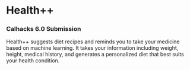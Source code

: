# Health++
### Calhacks 6.0 Submission

Health++ suggests diet recipes and reminds you to take your medicine based on machine learning. It takes your information including weight, height, medical history, and generates a personalized diet that best suits your health condition.
